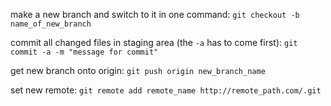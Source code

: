 make a new branch and switch to it in one command:
`git checkout -b name_of_new_branch`

commit all changed files in staging area (the `-a` has to come first):
`git commit -a -m "message for commit"`

get new branch onto origin:
`git push origin new_branch_name`

set new remote:
`git remote add remote_name http://remote_path.com/.git`